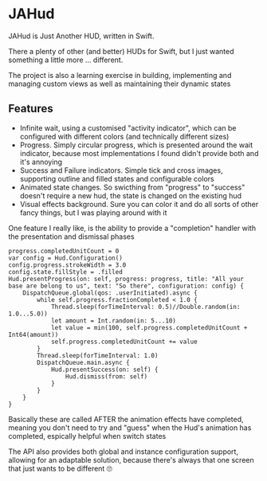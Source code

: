 # JAHud

JAHud is Just Another HUD, written in Swift.

There a plenty of other (and better) HUDs for Swift, but I just wanted something a little more ... different.

The project is also a learning exercise in building, implementing and managing custom views as well as maintaining their dynamic states

## Features

- Infinite wait, using a customised "activity indicator", which can be configured with different colors (and technically different sizes)
- Progress. Simply circular progress, which is presented around the wait indicator, because most implementations I found didn't provide both and it's annoying
- Success and Failure indicators.  Simple tick and cross images, supporting outline and filled states and configurable colors
- Animated state changes.  So swicthing from "progress" to "success" doesn't require a new hud, the state is changed on the existing hud
- Visual effects background.  Sure you can color it and do all sorts of other fancy things, but I was playing around with it

One feature I really like, is the ability to provide a "completion" handler with the presentation and dismissal phases

~~~~
progress.completedUnitCount = 0
var config = Hud.Configuration()
config.progress.strokeWidth = 3.0
config.state.fillStyle = .filled
Hud.presentProgress(on: self, progress: progress, title: "All your base are belong to us", text: "So there", configuration: config) {
	DispatchQueue.global(qos: .userInitiated).async {
		while self.progress.fractionCompleted < 1.0 {
			Thread.sleep(forTimeInterval: 0.5)//Double.random(in: 1.0...5.0))
			let amount = Int.random(in: 5...10)
			let value = min(100, self.progress.completedUnitCount + Int64(amount))
			self.progress.completedUnitCount += value
		}
		Thread.sleep(forTimeInterval: 1.0)
		DispatchQueue.main.async {
			Hud.presentSuccess(on: self) {
				Hud.dismiss(from: self)
			}
		}
	}
}
~~~~

Basically these are called AFTER the animation effects have completed, meaning you don't need to try and "guess" when the Hud's animation has completed, espically helpful when switch states

The API also provides both global and instance configuration support, allowing for an adaptable solution, because there's always that one screen that just wants to be different 🙄
